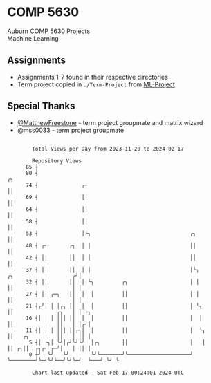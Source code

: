 # COMP 5630
Auburn COMP 5630 Projects  
Machine Learning

## Assignments
- Assignments 1-7 found in their respective directories
- Term project copied in `./Term-Project` from [ML-Project](https://github.com/wumphlett/ML-Project)

## Special Thanks
- [@MatthewFreestone](https://github.com/MatthewFreestone) - term project groupmate and matrix wizard
- [@mss0033](https://github.com/mss0033) - term project groupmate

```

        Total Views per Day from 2023-11-20 to 2024-02-17

        Repository Views
      85 ┼
      80 ┤                                                                                    ╭╮
      74 ┤              ╭╮                                                                    ││
      69 ┤              ││                                                                    ││
      64 ┤              ││                                                                    ││
      58 ┤              ││                                                                    ││
      53 ┤              │╰╮                                ╭╮                                 ││
      48 ┤ ╭╮       ╭╮  │ │                                ││                                 ││
      42 ┤ ││       ││  │ │                                ││                                 ││
      37 ┤ ││       ││  │ │                                │╰╮          ╭╮                   ╭╯│
      32 ┤ ││       ││  │ ╰╮         ╭╮                    │ │          ││                   │ │
      27 ┤ ││ ╭─╮   ││  │  │         ││                    │ │          ││                   │ │
      21 ┤╭╯│ │ │╭╮ ││  │  │         ││                    │ ╰╮         ││              ╭╮   │ │ ╭╮
      16 ┤│ │ │ │││ ││  │  │         ││                    │  │         ││              ││   │ │╭╯│
      11 ┤│ │ │ │││ ││╭╮│  │         ││                    │  ╰╮        ││   ╭╮         ││   │ ││ │
       5 ┤│ ╰╮│ ╰╯│╭╯╰╯╰╯  │╭╮       ││                    │   │        ││ ╭╮││  ╭╮╭╮ ╭─╯│   │ ││ │
       0 ┼╯  ╰╯   ╰╯       ╰╯╰───────╯╰────────────────────╯   ╰────────╯╰─╯╰╯╰──╯╰╯╰─╯  ╰───╯ ╰╯ ╰

        Chart last updated - Sat Feb 17 00:24:01 2024 UTC
        
```
